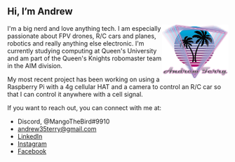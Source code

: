<h2> Hi, I’m Andrew </h2>
<img src="Logo.png" width="30%" height="30%" align="right">

I'm a big nerd and love anything tech. I am especially passionate about FPV drones, R/C cars and planes, robotics and really anything else electronic. I'm currently studying computing at Queen's University and am part of the Queen's Knights robomaster team in the AIM division.

My most recent project has been working on using a Raspberry Pi with a 4g cellular HAT and a camera to control an R/C car so that I can control it anywhere with a cell signal.

If you want to reach out, you can connect with me at:
<ul>
  <li> Discord, @MangoTheBird#9910 </li>
  <li> <a href="mailto:andrew35terry@.com">andrew35terry@gmail.com</a> </li>
  <li> <a href="https://www.linkedin.com/in/andrew-terry-364ba2206/"> LinkedIn </a> </li>
  <li> <a href="https://www.instagram.com/mangoisabird/">Instagram</a> </li>
  <li> <a href = "https://www.facebook.com/profile.php?id=100011979163953"> Facebook </a> </li>
</ul>

<!---
MangoTheBirb/MangoTheBirb is a ✨ special ✨ repository because its `README.md` (this file) appears on your GitHub profile.
You can click the Preview link to take a look at your changes.
--->
